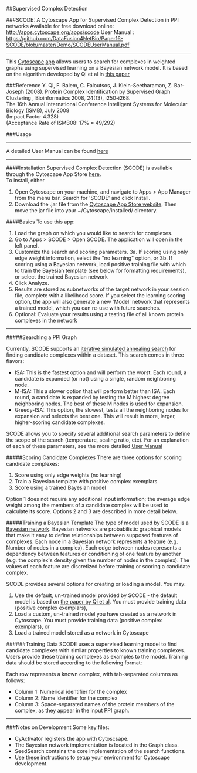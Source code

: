 ##Supervised Complex Detection

###SCODE: A Cytoscape App for Supervised Complex Detection in PPI networks 
  Available for free download online: http://apps.cytoscape.org/apps/scode
  User Manual : https://github.com/DataFusion4NetBio/Paper16-SCODE/blob/master/Demo/SCODEUserManual.pdf

****
This [Cytoscape](http://cytoscape.org/) [app](http://apps.cytoscape.org/) allows users to search for complexes in weighted graphs using supervised learning on a Bayesian network model. It is based on the algorithm developed by Qi et al in [this paper](http://www.cs.cmu.edu/~qyj/SuperComplex/)


###Reference
Y. Qi, F. Balem, C. Faloutsos, J. Klein-Seetharaman, Z. Bar-Joseph (2008). Protein Complex Identification by Supervised Graph Clustering , Bioinformatics 2008, 24(13), i250-i268.  
The 16th Annual International Conference Intelligent Systems for Molecular Biology (ISMB), July 2008  
(Impact Factor 4.328)   
(Acceptance Rate of ISMB08: 17% = 49/292)   
  
###Usage

****
A detailed User Manual can be found [here](https://github.com/DataFusion4NetBio/Paper16-SCODE/blob/master/Demo/SCODEUserManual.pdf)
****
####Installation
Supervised Complex Detection (SCODE) is available through the Cytoscape App Store [here](http://apps.cytoscape.org/apps/scode).  
To install, either  
  1. Open Cytoscape on your machine, and navigate to Apps > App Manager from the menu bar. Search for 'SCODE' and click Install.
  2. Download the .jar file from the [Cytoscape App Store website](http://apps.cytoscape.org/apps/scode). Then move the jar file into your ~/Cytoscape/installed/ directory.

####Basics
To use this app:
  1. Load the graph on which you would like to search for complexes.
  2. Go to Apps > SCODE > Open SCODE. The application will open in the left panel.
  3. Customize the search and scoring parameters. 
    3a. If scoring using only edge weight information, select the "no learning" option, or 
    3b. If scoring using a Bayesian network, load positive training file with which to train the Bayesian template (see below for formatting requirements), or select the trained Bayesian network
  5. Click Analyze.
  6. Results are stored as subnetworks of the target network in your session file, complete with a likelihood score. If you select the learning scoring option, the app will also generate a new 'Model' network that represents a trained model, which you can re-use with future searches.
  7. Optional: Evaluate your results using a testing file of all known protein complexes in the network


***

#####Searching a PPI Graph

Currently, SCODE supports an [iterative simulated annealing search](http://en.wikipedia.org/wiki/Simulated_annealing) for finding candidate complexes within a dataset.  This search comes in three flavors:
* ISA: This is the fastest option and will perform the worst.  Each round, a candidate is expanded (or not) using a single, random neighboring node.  
* M-ISA: This a slower option that will perform better than ISA.  Each round, a candidate is expanded by testing the M highest degree neighboring nodes.  The best of these M nodes is used for expansion.
* Greedy-ISA:  This option, the slowest, tests all the neighboring nodes for expansion and selects the best one.  This will result in more, larger, higher-scoring candidate complexes.

SCODE allows you to specify several additional search parameters to define the scope of the search (temperature, scaling ratio, etc). For an explanation of each of these parameters, see the more detailed [User Manual](Demo/SCODEUserManual.pdf)

#####Scoring Candidate Complexes
There are three options for scoring candidate complexes: 
  1. Score using only edge weights (no learning)
  2. Train a Bayesian template with positive complex exemplars
  3. Score using a trained Bayesian model

Option 1 does not require any additional input information; the average edge weight among the members of a candidate complex will be used to calculate its score. 
Options 2 and 3 are described in more detail below.

#####Training a Bayesian Template
The type of model used by SCODE is a [Bayesian network](http://en.wikipedia.org/wiki/Bayesian_network).  Bayesian networks are probabilistic graphical models that make it easy to define relationships between supposed features of complexes.  Each node in a Bayesian network represents a feature (e.g. Number of nodes in a complex).  Each edge between nodes represents a dependency between features or conditioning of one feature by another (e.g. the complex's density given the number of nodes in the complex).  The values of each feature are discretized before training or scoring a candidate complex.

SCODE provides several options for creating or loading a model. You may:
  1. Use the default, un-trained model provided by SCODE - the default model is based on [the paper by Qi et al](http://www.cs.cmu.edu/~qyj/SuperComplex/). You must provide training data (positive complex exemplars),
  2. Load a custom, un-trained model you have created as a network in Cytoscape. You must provide training data (positive complex exemplars), or
  3. Load a trained model stored as a network in Cytoscape

######Training Data
SCODE uses a supervised learning model to find candidate complexes with similar properties to known training complexes. Users provide these training complexes as examples to the model.  Training data should be stored according to the following format:

Each row represents a known complex, with tab-separated columns as follows:  
* Column 1: Numerical identifier for the complex  
* Column 2: Name identifier for the complex  
* Column 3: Space-separated names of the protein members of the complex, as they appear in the input PPI graph.  

***

###Notes on Development
Some key files:
* CyActivator registers the app with Cytoscsape.
* The Bayesian network implementation is located in the Graph class.
* SeedSearch contains the core implementation of the search functions.
* Use [these](http://wiki.cytoscape.org/Cytoscape_3/AppDeveloper) instructions to setup your environment for Cytoscape development.

